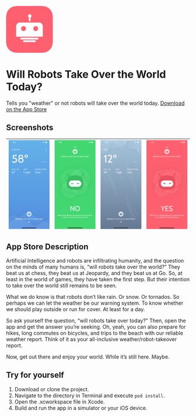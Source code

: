 <img src="app-icon-preview.png" width="128">

# Will Robots Take Over the World Today?
Tells you "weather" or not robots will take over the world today.
[Download on the App Store](https://apps.apple.com/ca/app/will-robots-take-over-today/id1462999038)

## Screenshots
![](screenshot-1.png) | ![](screenshot-2.png) | ![](screenshot-3.png) | ![](screenshot-4.png)
--------------------- | --------------------- | --------------------- | ---------------------

## App Store Description

Artificial Intelligence and robots are infiltrating humanity, and the question on the minds of many humans is, “will robots take over the world?” They beat us at chess, they beat us at Jeopardy, and they beat us at Go. So, at least in the world of games, they have taken the first step. But their intention to take over the world still remains to be seen.

What we do know is that robots don’t like rain. Or snow. Or tornados. So perhaps we can let the weather be our warning system. To know whether we should play outside or run for cover. At least for a day.

So ask yourself the question, “will robots take over today?” Then, open the app and get the answer you’re seeking. Oh, yeah, you can also prepare for hikes, long commutes on bicycles, and trips to the beach with our reliable weather report. Think of it as your all-inclusive weather/robot-takeover report.

Now, get out there and enjoy your world. While it’s still here. Maybe.

## Try for yourself

1. Download or clone the project.
2. Navigate to the directory in Terminal and execute `pod install`.
3. Open the .xcworkspace file in Xcode.
3. Build and run the app in a simulator or your iOS device.
